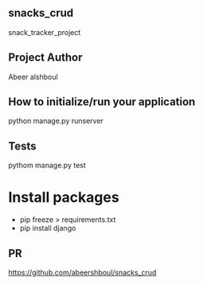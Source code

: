 ## snacks_crud

snack_tracker_project

## Project Author

Abeer alshboul

## How to initialize/run your application

python manage.py runserver

## Tests

pythom manage.py test

# Install packages

* pip freeze > requirements.txt 
* pip install django

## PR
https://github.com/abeershboul/snacks_crud
